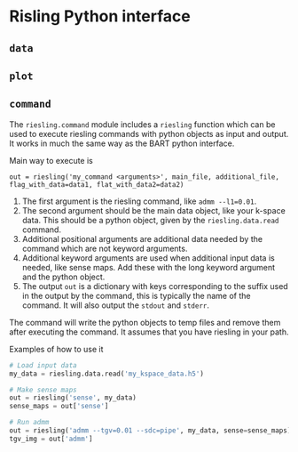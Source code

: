 # Risling Python interface

## `data`

## `plot`

## `command`

The `riesling.command` module includes a `riesling` function which can be used to execute riesling commands with python objects as input and output. It works in much the same way as the BART python interface.

Main way to execute is

```
out = riesling('my_command <arguments>', main_file, additional_file, flag_with_data=data1, flat_with_data2=data2)
```

1. The first argument is the riesling command, like `admm --l1=0.01`. 
2. The second argument should be the main data object, like your k-space data. This should be a python object, given by the `riesling.data.read` command.
3. Additional positional arguments are additional data needed by the command which are not keyword arguments.
4. Additional keyword arguments are used when additional input data is needed, like sense maps. Add these with the long keyword argument and the python object.
5. The output `out` is a dictionary with keys corresponding to the suffix used in the output by the command, this is typically the name of the command. It will also output the `stdout` and `stderr`.

The command will write the python objects to temp files and remove them after executing the command. It assumes that you have riesling in your path.

Examples of how to use it

```python
# Load input data
my_data = riesling.data.read('my_kspace_data.h5')

# Make sense maps
out = riesling('sense', my_data)
sense_maps = out['sense']

# Run admm
out = riesling('admm --tgv=0.01 --sdc=pipe', my_data, sense=sense_maps)
tgv_img = out['admm']
```